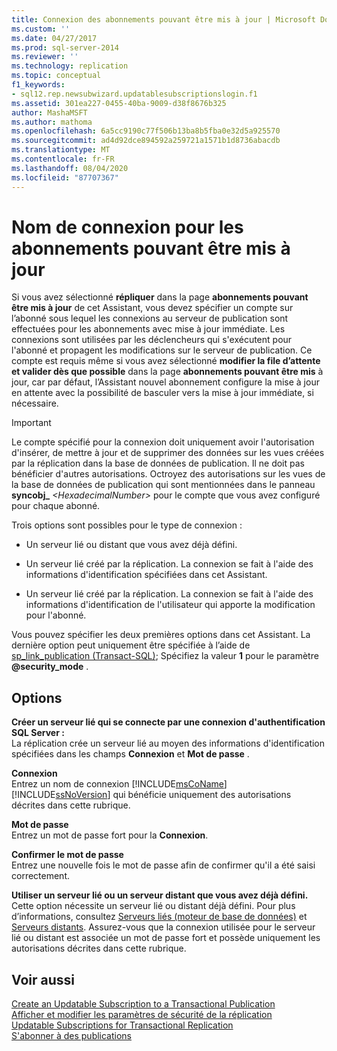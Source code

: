 ```yaml
---
title: Connexion des abonnements pouvant être mis à jour | Microsoft Docs
ms.custom: ''
ms.date: 04/27/2017
ms.prod: sql-server-2014
ms.reviewer: ''
ms.technology: replication
ms.topic: conceptual
f1_keywords:
- sql12.rep.newsubwizard.updatablesubscriptionslogin.f1
ms.assetid: 301ea227-0455-40ba-9009-d38f8676b325
author: MashaMSFT
ms.author: mathoma
ms.openlocfilehash: 6a5cc9190c77f506b13ba8b5fba0e32d5a925570
ms.sourcegitcommit: ad4d92dce894592a259721a1571b1d8736abacdb
ms.translationtype: MT
ms.contentlocale: fr-FR
ms.lasthandoff: 08/04/2020
ms.locfileid: "87707367"
---
```

# <a name="login-for-updatable-subscriptions"></a>Nom de connexion pour les abonnements pouvant être mis à jour
  Si vous avez sélectionné **répliquer** dans la page **abonnements pouvant être mis à jour** de cet Assistant, vous devez spécifier un compte sur l’abonné sous lequel les connexions au serveur de publication sont effectuées pour les abonnements avec mise à jour immédiate. Les connexions sont utilisées par les déclencheurs qui s'exécutent pour l'abonné et propagent les modifications sur le serveur de publication. Ce compte est requis même si vous avez sélectionné **modifier la file d’attente et valider dès que possible** dans la page **abonnements pouvant être mis** à jour, car par défaut, l’Assistant nouvel abonnement configure la mise à jour en attente avec la possibilité de basculer vers la mise à jour immédiate, si nécessaire.  
  
> [!IMPORTANT]  
>  Le compte spécifié pour la connexion doit uniquement avoir l'autorisation d'insérer, de mettre à jour et de supprimer des données sur les vues créées par la réplication dans la base de données de publication. Il ne doit pas bénéficier d'autres autorisations. Octroyez des autorisations sur les vues de la base de données de publication qui sont mentionnées dans le panneau **syncobj_** _\<HexadecimalNumber>_ pour le compte que vous avez configuré pour chaque abonné.  
  
 Trois options sont possibles pour le type de connexion :  
  
-   Un serveur lié ou distant que vous avez déjà défini.  
  
-   Un serveur lié créé par la réplication. La connexion se fait à l'aide des informations d'identification spécifiées dans cet Assistant.  
  
-   Un serveur lié créé par la réplication. La connexion se fait à l'aide des informations d'identification de l'utilisateur qui apporte la modification pour l'abonné.  
  
 Vous pouvez spécifier les deux premières options dans cet Assistant. La dernière option peut uniquement être spécifiée à l’aide de [sp_link_publication &#40;Transact-SQL&#41;](/sql/relational-databases/system-stored-procedures/sp-link-publication-transact-sql); Spécifiez la valeur **1** pour le paramètre **@security_mode** .  
  
## <a name="options"></a>Options  
 **Créer un serveur lié qui se connecte par une connexion d'authentification SQL Server :**  
 La réplication crée un serveur lié au moyen des informations d'identification spécifiées dans les champs **Connexion** et **Mot de passe** .  
  
 **Connexion**  
 Entrez un nom de connexion [!INCLUDE[msCoName](../../includes/msconame-md.md)] [!INCLUDE[ssNoVersion](../../includes/ssnoversion-md.md)] qui bénéficie uniquement des autorisations décrites dans cette rubrique.  
  
 **Mot de passe**  
 Entrez un mot de passe fort pour la **Connexion**.  
  
 **Confirmer le mot de passe**  
 Entrez une nouvelle fois le mot de passe afin de confirmer qu'il a été saisi correctement.  
  
 **Utiliser un serveur lié ou un serveur distant que vous avez déjà défini.**  
 Cette option nécessite un serveur lié ou distant déjà défini. Pour plus d’informations, consultez [Serveurs liés &#40;moteur de base de données&#41;](../linked-servers/linked-servers-database-engine.md) et [Serveurs distants](../../database-engine/configure-windows/remote-servers.md). Assurez-vous que la connexion utilisée pour le serveur lié ou distant est associée un mot de passe fort et possède uniquement les autorisations décrites dans cette rubrique.  
  
## <a name="see-also"></a>Voir aussi  
 [Create an Updatable Subscription to a Transactional Publication](publish/create-an-updatable-subscription-to-a-transactional-publication.md)   
 [Afficher et modifier les paramètres de sécurité de la réplication](security/view-and-modify-replication-security-settings.md)   
 [Updatable Subscriptions for Transactional Replication](transactional/updatable-subscriptions-for-transactional-replication.md)   
 [S'abonner à des publications](subscribe-to-publications.md)  
  
  
